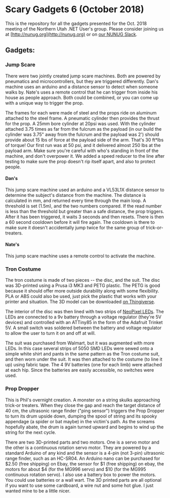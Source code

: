 # Scary Gadgets 6 (October 2018)
This is the repository for all the gadgets presented for the Oct. 2018 meeting of the Northern Utah .NET User's group.
Please consider joining us at [http://nunug.org](http://nunug.org) or on [our NUNUG Slack](http://nunug.slack.com).

## Gadgets:
### Jump Scare
There were two jointly created jump scare machines. Both are powered by pneumatics and microcontrollers, but they are triggered differently. Dan's machine uses an arduino and a distance sensor to detect when someone walks by. Nate's uses a remote control that he can trigger from inside his house as people approach. Both could be combined, or you can come up with a unique way to trigger the prop.

The frames for each were made of steel and the props ride on aluminum attached to the steel frame. A pneumatic cylinder then provides the thrust for the prop. A 25mm bore cylinder at 20psi was used. With the cylinder attached 3.75 times as far from the fulcrum as the payload (in our build the cylinder was 3.75" away from the fulcrum and the payload was 2') should provide about 15 lbs of force at the payload side of the arm. That's 30 ft*lbs of torque! Our first run was at 50 psi, and it delivered almost 250 lbs at the payload arm. Make sure you're careful with who's standing in front of the machine, and don't overpower it. We added a speed reducer to the line after testing to make sure the prop doesn't rip itself apart, and also to protect people.

#### Dan's
This jump scare machine used an arduino and a VL53L1X distance sensor to determine the subject's distance from the machine. The distance is calculated in mm, and returned every time through the main loop. A threshold is set (1.5m), and the two numbers compared. If the read number is less than the threshold but greater than a safe distance, the prop triggers. After it has been triggered, it waits 3 seconds and then resets. There is then a 60 second cooldown before it will fire again. The cooldown is there to make sure it doesn't accidentally jump twice for the same group of trick-or-treaters.

#### Nate's
This jump scare machine uses a remote control to activate the machine.

### Tron Costume
The tron costume is made of two pieces -- the disc, and the suit. The disc was 3D-printed using a Prusa i3 MK3 and PETG plastic. The PETG is good because it should offer more outside durability along with some flexibility. PLA or ABS could also be used, just pick the plastic that works with your printer and situation. The 3D model can be downloaded [on Thingiverse](https://www.thingiverse.com/thing:1032216).

The interior of the disc was then lined with two strips of [NeoPixel LEDs](https://www.adafruit.com/category/168). The LEDs are connected to a 9v battery through a voltage regulator (they're 5V devices) and controlled with an ATTiny85 in the form of the Adafruit Trinket 5V. A small switch was soldered between the battery and voltage regulator to allow the user to turn it on and off at will.

The suit was purchased from Walmart, but it was augmented with more LEDs. In this case several strips of 5050 SMD LEDs were sewed onto a simple white shirt and pants in the same pattern as the Tron costume suit, and then worn under the suit. It was then attached to the costume (to line it up) using fabric tape. The 4 9V batteries (one for each limb) were attached at each hip. Since the batteries are easily accessible, no switches were used.

### Prop Dropper
This is Phil's overnight creation.  A monster on a string skulks approaching trick-or treaters.  When they close the gap and reach the target distance of 40 cm, the ultrasonic range finder ("ping sensor") triggers the Prop Dropper to turn its drum upside down, dumping the spool of string and its spooky appendage (a spider or bat maybe) in the victim's path.  As the screams hopefully abate, the drum is again turned upward and begins to wind up the string for the next cycle.  

There are two 3D-printed parts and two motors.  One is a servo motor and the other is a continuous rotation servo motor.  They are powered by a standard Arduino of any kind and the sensor is a 4-pin (not 3-pin) ultrasonic range finder, such as an HC-SR04.  An Arduino nano can be purchased for $2.50 (free shipping) on Ebay, the sensor for $1 (free shipping) on ebay, the motors for about $4 (for the MG996 servo) and $10 (for the MG995 continuous rotation servo).  I also use a battery box to power the motors.  You could use batteries or a wall wart.  The 3D printed parts are all optional if you want to use some cardboard, a wire nut and some hot glue.  I just wanted mine to be a little nicer.
